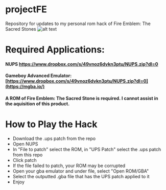 # projectFE
Repository for updates to my personal rom hack of Fire Emblem: The Sacred Stones
![alt text](https://lh6.googleusercontent.com/CplklNpxDR4cVB0qio2Vh1ty_8F5GUUNk6-Wx8Euw9L8q-0HIqrcjreDgtDM26ejOIl11HIMjj9nIplurB9AcqWKEm64mWSALeJ4Q5kpJjhO9R6tnh3Wr6zh1EWwZcCA25gHX6ZOJJ1XsxpfKchbDl220worx3JasDMMzUugkxtazQJ0IH58C9Jo)

# Required Applications:
#### NUPS https://www.dropbox.com/s/49vnoz6dvkn3ptu/NUPS.zip?dl=0
#### Gameboy Advanced Emulator: [https://www.dropbox.com/s/49vnoz6dvkn3ptu/NUPS.zip?dl=0](https://mgba.io/)
#### A ROM of Fire Emblem: The Sacred Stone is required. I cannot assist in the aquisition of this product.

# How to Play the Hack
* Download the .ups patch from the repo
* Open NUPS
* In "File to patch" select the ROM, in "UPS Patch" select the .ups patch from this repo
* Click patch
* If the file failed to patch, your ROM may be corrupted
* Open your gba emulator and under file, select "Open ROM/GBA"
* Select the outputted .gba file that has the UPS patch applied to it
* Enjoy
